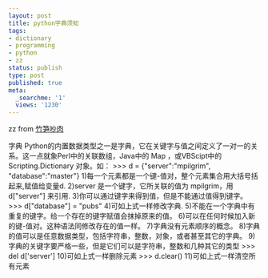 ```yaml
---
layout: post
title: python字典须知
tags:
- dictionary
- programming
- python
- zz
status: publish
type: post
published: true
meta:
  _searchme: '1'
  views: '1230'
---
```

zz from <a href="http://hedong.3322.org/archives/000276.html" target="_blank">竹笋吵肉</a>

字典
Python的内置数据类型之一是字典，它在关键字与值之间定义了一对一的关系。这一点就象Perl中的关联数组，Java中的 Map ，或VBScipt中的 Scripting.Dictionary 对象。如：
&gt;&gt;&gt; d = {"server":"mpilgrim", "database":"master"}
1)每一个元素都是一个键-值对，整个元素集合用大括号括起来,赋值给变量d.
2)server 是一个键字，它所关联的值为 mpilgrim，用 d["server"] 来引用.
3)你可以通过键字来得到值，但是不能通过值得到键字。
&gt;&gt;&gt; d["database"] = "pubs"
4)可如上式一样修改字典.
5)不能在一个字典中有重复的键字。给一个存在的键字赋值会抹掉原来的值。
6)可以在任何时候加入新的键-值对。这种语法同修改存在的值一样。
7)字典没有元素顺序的概念。
8)字典的值可以是任意数据类型，包括字符串，整数，对象，或者甚至其它的字典。
9)字典的关键字要严格一些，但是它们可以是字符串，整数和几种其它的类型
&gt;&gt;&gt; del d['server']
10)可如上式一样删除元素
&gt;&gt;&gt; d.clear()
11)可如上式一样清空所有元素
